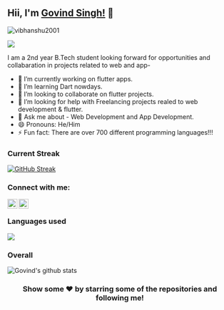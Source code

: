 ## Hii, I'm [Govind Singh!](https://www.linkedin.com/in/govind-singh-1980841ab/) 👋
<p align="left"> <img src="https://komarev.com/ghpvc/?username=govindsingh01&label=Views&color=blue&style=plastic" alt="vibhanshu2001" /> </p>
<p align="left">
  <a href="https://github.com/govindsingh01"><img src="https://readme-typing-svg.herokuapp.com?color=170D92&lines=Self+Taught+Programmer+and+Developer;Hardworking%2C+Determined%2C+Passionate;Always+learning+new+skills&height=45"></a>
</p>

I am a 2nd year B.Tech student looking forward for opportunities and collabaration in projects related to web and app-

- 🔭 I’m currently working on flutter apps.
- 🌱 I’m learning Dart nowdays.
- 👯 I’m looking to collaborate on flutter projects.
- 🤔 I’m looking for help with Freelancing projects realed to web development & flutter.
- 💬 Ask me about - Web Development and App Development.
- 😄 Pronouns: He/Him
- ⚡ Fun fact:  There are over 700 different programming languages!!!
### Current Streak
[![GitHub Streak](http://github-readme-streak-stats.herokuapp.com?user=govindsingh01&theme=blue-green&hide_border=true&currStreakNum=DD2727)](https://git.io/streak-stats)
### Connect with me:

[<img align="left" alt="" width="22px" src="https://www.fpsa.org/wp-content/uploads/linkedin-logo-copy.png" />](https://www.linkedin.com/in/govind-singh-1980841ab)
[<img align="left" alt="codeSTACKr | Instagram" width="22px" src="https://cdn2.iconfinder.com/data/icons/social-media-2285/512/1_Instagram_colored_svg_1-512.png" />](https://www.instagram.com/__govind.singh)
<br />

### Languages used

![](https://github-readme-stats.vercel.app/api/top-langs/?username=govindsingh01)

### Overall

![Govind's github stats](https://github-readme-stats.vercel.app/api?username=govindsingh01)
<div align="center">

### Show some ❤️ by starring some of the repositories and following me!

</div>

